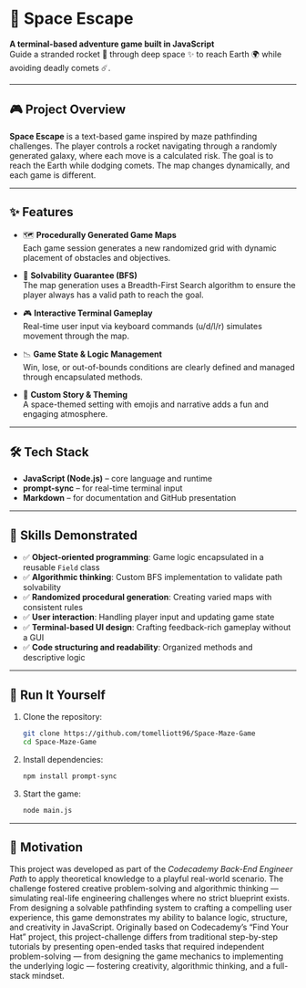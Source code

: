 # 🚀 Space Escape

**A terminal-based adventure game built in JavaScript**  
Guide a stranded rocket 🚀 through deep space ✨ to reach Earth 🌍 while avoiding deadly comets ☄️.

---

## 🎮 Project Overview

**Space Escape** is a text-based game inspired by maze pathfinding challenges. The player controls a rocket navigating through a randomly generated galaxy, where each move is a calculated risk. The goal is to reach the Earth while dodging comets. The map changes dynamically, and each game is different.

---

## ✨ Features

- 🗺️ **Procedurally Generated Game Maps**  
  Each game session generates a new randomized grid with dynamic placement of obstacles and objectives.

- 🧠 **Solvability Guarantee (BFS)**  
  The map generation uses a Breadth-First Search algorithm to ensure the player always has a valid path to reach the goal.

- 🎮 **Interactive Terminal Gameplay**  
  Real-time user input via keyboard commands (u/d/l/r) simulates movement through the map.

- 📉 **Game State & Logic Management**  
  Win, lose, or out-of-bounds conditions are clearly defined and managed through encapsulated methods.

- 🌌 **Custom Story & Theming**  
  A space-themed setting with emojis and narrative adds a fun and engaging atmosphere.

---

## 🛠️ Tech Stack

- **JavaScript (Node.js)** – core language and runtime  
- **prompt-sync** – for real-time terminal input  
- **Markdown** – for documentation and GitHub presentation

---

## 🧠 Skills Demonstrated

- ✅ **Object-oriented programming**: Game logic encapsulated in a reusable `Field` class  
- ✅ **Algorithmic thinking**: Custom BFS implementation to validate path solvability  
- ✅ **Randomized procedural generation**: Creating varied maps with consistent rules  
- ✅ **User interaction**: Handling player input and updating game state  
- ✅ **Terminal-based UI design**: Crafting feedback-rich gameplay without a GUI  
- ✅ **Code structuring and readability**: Organized methods and descriptive logic

---

## 🚀 Run It Yourself

1. Clone the repository:
   ```bash
   git clone https://github.com/tomelliott96/Space-Maze-Game
   cd Space-Maze-Game
   ```

2. Install dependencies:
    ```bash
    npm install prompt-sync
    ```

3. Start the game:
    ```bash
    node main.js
    ```

---

## 🙋 Motivation

This project was developed as part of the *Codecademy Back-End Engineer Path* to apply theoretical knowledge to a playful real-world scenario. The challenge fostered creative problem-solving and algorithmic thinking — simulating real-life engineering challenges where no strict blueprint exists. From designing a solvable pathfinding system to crafting a compelling user experience, this game demonstrates my ability to balance logic, structure, and creativity in JavaScript.
Originally based on Codecademy’s “Find Your Hat” project, this project-challenge differs from traditional step-by-step tutorials by presenting open-ended tasks that required independent problem-solving — from designing the game mechanics to implementing the underlying logic — fostering creativity, algorithmic thinking, and a full-stack mindset.